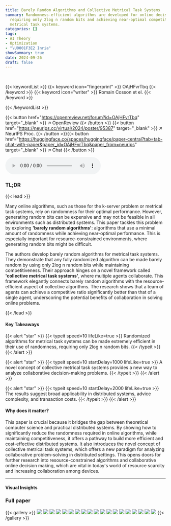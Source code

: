 ```yaml
---
title: Barely Random Algorithms and Collective Metrical Task Systems
summary: Randomness-efficient algorithms are developed for online decision making,
  requiring only 2log n random bits and achieving near-optimal competitiveness for
  metrical task systems.
categories: []
tags:
- AI Theory
- Optimization
- "\U0001F3E2 Inria"
showSummary: true
date: 2024-09-26
draft: false
---
```


<br>

{{< keywordList >}}
{{< keyword icon="fingerprint" >}} OAjHFvrTbq {{< /keyword >}}
{{< keyword icon="writer" >}} Romain Cosson et el. {{< /keyword >}}
 
{{< /keywordList >}}

{{< button href="https://openreview.net/forum?id=OAjHFvrTbq" target="_blank" >}}
↗ OpenReview
{{< /button >}}
{{< button href="https://neurips.cc/virtual/2024/poster/95387" target="_blank" >}}
↗ NeurIPS Proc.
{{< /button >}}{{< button href="https://huggingface.co/spaces/huggingface/paper-central?tab=tab-chat-with-paper&paper_id=OAjHFvrTbq&paper_from=neurips" target="_blank" >}}
↗ Chat
{{< /button >}}



<audio controls>
    <source src="https://ai-paper-reviewer.com/OAjHFvrTbq/podcast.wav" type="audio/wav">
    Your browser does not support the audio element.
</audio>


### TL;DR


{{< lead >}}

Many online algorithms, such as those for the k-server problem or metrical task systems, rely on randomness for their optimal performance. However, generating random bits can be expensive and may not be feasible in all environments such as distributed systems.  This paper tackles this problem by exploring **'barely random algorithms'**: algorithms that use a minimal amount of randomness while achieving near-optimal performance.  This is especially important for resource-constrained environments, where generating random bits might be difficult. 

The authors develop barely random algorithms for metrical task systems.  They demonstrate that any fully randomized algorithm can be made barely random by using only 2log n random bits while maintaining competitiveness.  Their approach hinges on a novel framework called **'collective metrical task systems'**, where multiple agents collaborate. This framework elegantly connects barely random algorithms with the resource-efficient aspect of collective algorithms. The research shows that a team of agents can achieve a competitive ratio significantly better than that of a single agent, underscoring the potential benefits of collaboration in solving online problems.

{{< /lead >}}


#### Key Takeaways

{{< alert "star" >}}
{{< typeit speed=10 lifeLike=true >}} Randomized algorithms for metrical task systems can be made extremely efficient in their use of randomness, requiring only 2log n random bits. {{< /typeit >}}
{{< /alert >}}

{{< alert "star" >}}
{{< typeit speed=10 startDelay=1000 lifeLike=true >}} A novel concept of collective metrical task systems provides a new way to analyze collaborative decision-making problems. {{< /typeit >}}
{{< /alert >}}

{{< alert "star" >}}
{{< typeit speed=10 startDelay=2000 lifeLike=true >}} The results suggest broad applicability in distributed systems, advice complexity, and transaction costs. {{< /typeit >}}
{{< /alert >}}

#### Why does it matter?
This paper is crucial because it bridges the gap between theoretical computer science and practical distributed systems. By showing how to significantly reduce the randomness required in online algorithms, while maintaining competitiveness, it offers a pathway to build more efficient and cost-effective distributed systems.  It also introduces the novel concept of collective metrical task systems, which offers a new paradigm for analyzing collaborative problem-solving in distributed settings. This opens doors for further research into resource-constrained algorithms and collaborative online decision making, which are vital in today's world of resource scarcity and increasing collaboration among devices.

------
#### Visual Insights







### Full paper

{{< gallery >}}
<img src="https://ai-paper-reviewer.com/OAjHFvrTbq/1.png" class="grid-w50 md:grid-w33 xl:grid-w25" />
<img src="https://ai-paper-reviewer.com/OAjHFvrTbq/2.png" class="grid-w50 md:grid-w33 xl:grid-w25" />
<img src="https://ai-paper-reviewer.com/OAjHFvrTbq/3.png" class="grid-w50 md:grid-w33 xl:grid-w25" />
<img src="https://ai-paper-reviewer.com/OAjHFvrTbq/4.png" class="grid-w50 md:grid-w33 xl:grid-w25" />
<img src="https://ai-paper-reviewer.com/OAjHFvrTbq/5.png" class="grid-w50 md:grid-w33 xl:grid-w25" />
<img src="https://ai-paper-reviewer.com/OAjHFvrTbq/6.png" class="grid-w50 md:grid-w33 xl:grid-w25" />
<img src="https://ai-paper-reviewer.com/OAjHFvrTbq/7.png" class="grid-w50 md:grid-w33 xl:grid-w25" />
<img src="https://ai-paper-reviewer.com/OAjHFvrTbq/8.png" class="grid-w50 md:grid-w33 xl:grid-w25" />
<img src="https://ai-paper-reviewer.com/OAjHFvrTbq/9.png" class="grid-w50 md:grid-w33 xl:grid-w25" />
<img src="https://ai-paper-reviewer.com/OAjHFvrTbq/10.png" class="grid-w50 md:grid-w33 xl:grid-w25" />
<img src="https://ai-paper-reviewer.com/OAjHFvrTbq/11.png" class="grid-w50 md:grid-w33 xl:grid-w25" />
<img src="https://ai-paper-reviewer.com/OAjHFvrTbq/12.png" class="grid-w50 md:grid-w33 xl:grid-w25" />
<img src="https://ai-paper-reviewer.com/OAjHFvrTbq/13.png" class="grid-w50 md:grid-w33 xl:grid-w25" />
<img src="https://ai-paper-reviewer.com/OAjHFvrTbq/14.png" class="grid-w50 md:grid-w33 xl:grid-w25" />
<img src="https://ai-paper-reviewer.com/OAjHFvrTbq/15.png" class="grid-w50 md:grid-w33 xl:grid-w25" />
<img src="https://ai-paper-reviewer.com/OAjHFvrTbq/16.png" class="grid-w50 md:grid-w33 xl:grid-w25" />
<img src="https://ai-paper-reviewer.com/OAjHFvrTbq/17.png" class="grid-w50 md:grid-w33 xl:grid-w25" />
<img src="https://ai-paper-reviewer.com/OAjHFvrTbq/18.png" class="grid-w50 md:grid-w33 xl:grid-w25" />
<img src="https://ai-paper-reviewer.com/OAjHFvrTbq/19.png" class="grid-w50 md:grid-w33 xl:grid-w25" />
{{< /gallery >}}